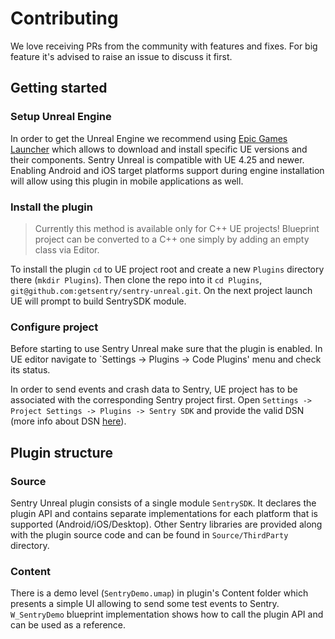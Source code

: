 # Contributing

We love receiving PRs from the community with features and fixes. 
For big feature it's advised to raise an issue to discuss it first.

## Getting started

### Setup Unreal Engine

In order to get the Unreal Engine we recommend using [Epic Games Launcher](https://store.epicgames.com/en-US/download) which allows to download and install specific UE versions and their components. Sentry Unreal is compatible with UE 4.25 and newer. Enabling Android and iOS target platforms support during engine installation will allow using this plugin in mobile applications as well.

### Install the plugin

> Currently this method is available only for C++ UE projects! Blueprint project can be converted to a C++ one simply by adding an empty class via Editor.

To install the plugin `cd` to UE project root and create a new `Plugins` directory there (`mkdir Plugins`). Then clone the repo into it `cd Plugins`, `git@github.com:getsentry/sentry-unreal.git`. On the next project launch UE will prompt to build SentrySDK module.

### Configure project

Before starting to use Sentry Unreal make sure that the plugin is enabled. In UE editor navigate to `Settings -> Plugins -> Code Plugins' menu and check its status.

In order to send events and crash data to Sentry, UE project has to be associated with the corresponding Sentry project first. Open `Settings -> Project Settings -> Plugins -> Sentry SDK` and provide the valid DSN (more info about DSN [here](https://docs.sentry.io/product/sentry-basics/dsn-explainer/)).

## Plugin structure

### Source

Sentry Unreal plugin consists of a single module `SentrySDK`. It declares the plugin API and contains separate implementations for each platform that is supported (Android/iOS/Desktop).
Other Sentry libraries are provided along with the plugin source code and can be found in `Source/ThirdParty` directory.

### Content

There is a demo level (`SentryDemo.umap`) in plugin's Content folder which presents a simple UI allowing to send some test events to Sentry. `W_SentryDemo` blueprint implementation shows how to call the plugin API and can be used as a reference.
